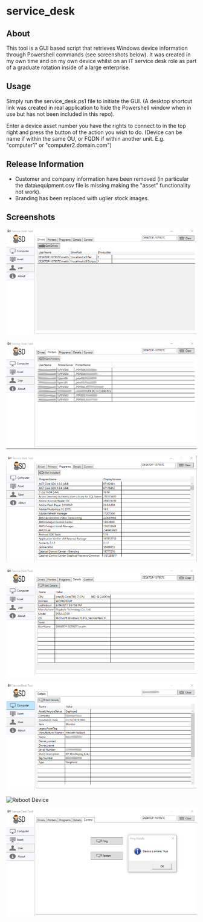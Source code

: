 # service_desk

## About

This tool is a GUI based script that retrieves Windows device information through Powershell commands (see screenshots below). It was created in my own time and on my own device whilst on an IT service desk role as part of a graduate rotation inside of a large enterprise. 

## Usage

Simply run the service_desk.ps1 file to initiate the GUI. (A desktop shortcut link was created in real application to hide the Powershell window when in use but has not been included in this repo).

Enter a device asset number you have the rights to connect to in the top right and press the button of the action you wish to do. (Device can be name if within the same OU, or FQDN if within another unit. E.g. "computer1" or "computer2.domain.com")

## Release Information

- Customer and company information have been removed (in particular the data\equipment.csv file is missing making the "asset" functionality not work). 
- Branding has been replaced with uglier stock images.

## Screenshots

![Device Mapped Drives](/screenshots/mappeddrives.png?raw=true "Device Mapped Drives")

![Device Mapped Printers](/screenshots/mappedprinters.png?raw=true "Device Mapped Printers")

![Device Installed Programs](/screenshots/installedprograms.png?raw=true "Device Installed Programs")

![Device Details](/screenshots/computerdetails.png?raw=true "Device Details")

![Asset Details](/screenshots/assetdetails.png?raw=true "Asset Details")

![Reboot Device](/screenshots/rebootdevice.png?raw=true "Reboot Device")

![Ping Device](/screenshots/pingcomputer.png?raw=true "Ping Device")


